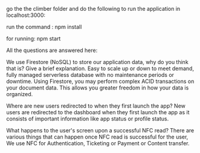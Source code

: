 go the the climber folder and do the following to run the application in localhost:3000:

run the command :
npm install 

for running:
npm start

All the questions are answered here:


We use Firestore (NoSQL) to store our application data, why do you think that is? Give a brief explanation.
Easy to scale up or down to meet demand, fully managed serverless database with no maintenance periods or downtime. Using Firestore, you may perform complex ACID transactions on your document data. This allows you greater freedom in how your data is organized.


Where are new users redirected to when they first launch the app?
New users are redirected to the dashboard when they first launch the app as it consists of important information like app status or profile status.


What happens to the user's screen upon a successful NFC read?
There are various things that can happen once NFC read is successful for the user, We use NFC for Authentication, Ticketing or Payment or Content transfer.






